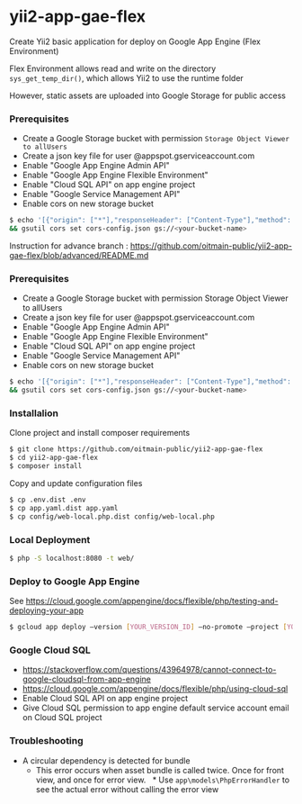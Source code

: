 # yii2-app-gae-flex
Create Yii2 basic application for deploy on Google App Engine (Flex Environment)

Flex Environment allows read and write on the directory `sys_get_temp_dir()`, which allows Yii2 to use the runtime folder

However, static assets are uploaded into Google Storage for public access

### Prerequisites
 * Create a Google Storage bucket with permission `Storage Object Viewer to allUsers`
 * Create a json key file for user <your-project>@appspot.gserviceaccount.com
 * Enable "Google App Engine Admin API"
 * Enable "Google App Engine Flexible Environment"
 * Enable "Cloud SQL API" on app engine project
 * Enable "Google Service Management API"
 * Enable cors on new storage bucket
```bash
$ echo '[{"origin": ["*"],"responseHeader": ["Content-Type"],"method": ["GET", "HEAD"],"maxAgeSeconds": 3600}]' > cors-config.json \
&& gsutil cors set cors-config.json gs://<your-bucket-name>
```

Instruction for advance branch : https://github.com/oitmain-public/yii2-app-gae-flex/blob/advanced/README.md

### Prerequisites
 * Create a Google Storage bucket with permission Storage Object Viewer to allUsers
 * Create a json key file for user <your-project>@appspot.gserviceaccount.com
 * Enable "Google App Engine Admin API"
 * Enable "Google App Engine Flexible Environment"
 * Enable "Cloud SQL API" on app engine project
 * Enable "Google Service Management API"
 * Enable cors on new storage bucket
```bash
$ echo '[{"origin": ["*"],"responseHeader": ["Content-Type"],"method": ["GET", "HEAD"],"maxAgeSeconds": 3600}]' > cors-config.json \
&& gsutil cors set cors-config.json gs://<your-bucket-name>
```

### Installalion

Clone project and install composer requirements

```bash
$ git clone https://github.com/oitmain-public/yii2-app-gae-flex
$ cd yii2-app-gae-flex
$ composer install
```

Copy and update configuration files

```bash
$ cp .env.dist .env
$ cp app.yaml.dist app.yaml
$ cp config/web-local.php.dist config/web-local.php
```

### Local Deployment
```bash
$ php -S localhost:8080 -t web/
```

### Deploy to Google App Engine

See https://cloud.google.com/appengine/docs/flexible/php/testing-and-deploying-your-app

```bash
$ gcloud app deploy —version [YOUR_VERSION_ID] —no-promote —project [YOUR_PROJECT_ID] 
```

### Google Cloud SQL
 * https://stackoverflow.com/questions/43964978/cannot-connect-to-google-cloudsql-from-app-engine
 * https://cloud.google.com/appengine/docs/flexible/php/using-cloud-sql
 * Enable Cloud SQL API on app engine project
 * Give Cloud SQL permission to app engine default service account email on Cloud SQL project

### Troubleshooting
 * A circular dependency is detected for bundle
   * This error occurs when asset bundle is called twice. Once for front view, and once for error view.
   * Use `app\models\PhpErrorHandler` to see the actual error without calling the error view

